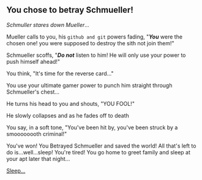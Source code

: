 ## You chose to **betray** Schmueller!
_Schmuller stares down Mueller_...

Mueller calls to you, his  `github and git` powers fading, "_**You**_ were the chosen one! you were supposed to destroy the sith not join them!"

Schmueller scoffs, "_**Do not**_ listen to him! He will only use your power to push himself ahead!"

You think, "It's time for the reverse card..."

You use your ultimate gamer power to punch him straight through Schmueller's chest...

He turns his head to you and shouts, "YOU FOOL!"

He slowly collapses and as he fades off to death

You say, in a soft tone, "You've been hit by, you've been struck by a smoooooooth criminal!"

You've won! You Betrayed Schmueller and saved the world!
All that's left to do is...well...sleep! You're tired!
You go home to greet family and sleep at your apt later that night...

[Sleep...](speak.md)